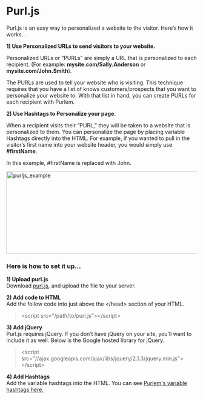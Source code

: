 # Purl.js

<p>Purl.js is an easy way to personalized a website to the visitor.  Here&#8217;s how it works&#8230;</p>
<p><strong>1) Use Personalized URLs to send visitors to your website. </strong></p>
<p>Personalized URLs or “PURLs” are simply a URL that is personalized to each recipient. (For example: <strong>mysite.com/Sally.Anderson</strong> or <strong>mysite.com/John.Smith</strong>).</p>
<p>The PURLs are used to tell your website who is visiting.  This technique requires that you have a list of knows customers/prospects that you want to personalize your website to.  With that list in hand, you can create PURLs for each recipient with Purlem.</p>
<p><strong>2) Use Hashtags to Personalize your page.  </strong></p>
<p>When a recipient visits their “PURL,&#8221; they will be taken to a website that is personalized to them.  You can personalize the page by placing variable Hashtags directly into the HTML.  For example, if you wanted to pull in the visitor&#8217;s first name into your website header, you would simply use <strong>#firstName</strong>.</p>
<p>In this example, #firstName is replaced with John.</p>
<p><img class="alignnone size-full wp-image-3026" src="http://purlem.com/blog/wp-content/uploads//2015/05/purljs_example.jpg" alt="purljs_example" width="600" height="217" /></p>
<h3>Here is how to set it up&#8230;</h3>
<p><strong>1) Upload purl.js</strong><br />
Download <a href="https://github.com/purlem/Purl.js/archive/master.zip">purl.js</a>, and upload the file to your server.</p>
<p><strong>2) Add code to HTML</strong><br />
Add the follow code into just above the &lt;/head&gt; section of your HTML.</p>
<blockquote><p>&lt;script src="/path/to/purl.js"&gt;&lt;/script&gt;</p></blockquote>
<p><strong>3) Add jQuery<br />
</strong>Purl.js requires jQuery.  If you don&#8217;t have jQuery on your site, you&#8217;ll want to include it as well. Below is the Google hosted library for jQuery.</p>
<blockquote><p>&lt;script src="//ajax.googleapis.com/ajax/libs/jquery/2.1.3/jquery.min.js">&lt;/script&gt;</p></blockquote>
<p><strong>4) Add Hashtags</strong><br />
Add the variable hashtags into the HTML.  You can see <a href="http://support.purlem.com/entries/21546673-Variable-Hashtags">Purlem's variable hashtags here.</a></p>
